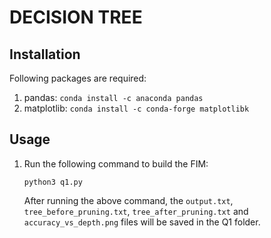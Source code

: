 # DECISION TREE 
## Installation
Following packages are required:
1. pandas:  `conda install -c anaconda pandas`
2. matplotlib:  `conda install -c conda-forge matplotlibk`
## Usage
1. Run the following command to build the FIM:
    ```shell
    python3 q1.py
    ```
    After running the above command, the `output.txt`, `tree_before_pruning.txt`, `tree_after_pruning.txt` and `accuracy_vs_depth.png` files will be saved in the Q1 folder.

